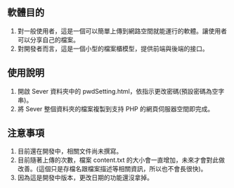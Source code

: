 ## 軟體目的

1. 對一般使用者，這是一個可以簡單上傳到網路空間就能運行的軟體。讓使用者可以分享自己的檔案。
2. 對開發者而言，這是一個小型的檔案櫃模型，提供前端與後端的接口。

## 使用說明

1. 開啟 Sever 資料夾中的 pwdSetting.html，依指示更改密碼(預設密碼為空字串)。
2. 將 Sever 整個資料夾的檔案複製到支持 PHP 的網頁伺服器空間即完成。

## 注意事項

1. 目前還在開發中，相關文件尚未撰寫。
2. 目前隨著上傳的次數，檔案 content.txt 的大小會一直增加，未來才會對此做改善。(這個只是存檔名跟檔案描述等相關資訊，所以也不會長很快)。
3. 因為這是開發中版本，更改日期的功能還沒拿掉。
